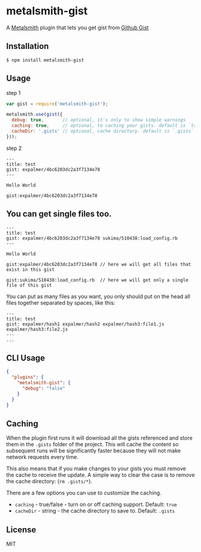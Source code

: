 # metalsmith-gist

A [Metalsmith](https://github.com/segmentio/metalsmith) plugin that lets you get gist from [Github Gist](https://gist.github.com)

## Installation

    $ npm install metalsmith-gist

## Usage

step 1

```js
var gist = require('metalsmith-gist');

metalsmith.use(gist({
  debug: true,       // optional, it's only to show simple warnings
  caching: true,     // optional, to caching your gists. default is `true`
  cacheDir: '.gists' // optional, cache directory. default is `.gists`
}));
```

step 2

```
---
title: test
gist: expalmer/4bc6203dc2a3f7134e78
---

Hello World

gist:expalmer/4bc6203dc2a3f7134e78

```

## You can get single files too.

```
---
title: test
gist: expalmer/4bc6203dc2a3f7134e78 sukima/510438:load_config.rb
---

Hello World

gist:expalmer/4bc6203dc2a3f7134e78 // here we will get all files that exist in this gist

gist:sukima/510438:load_config.rb  // here we will get only a single file of this gist

```

You can put as many files as you want, you only should put on the head all files together separated by spaces, like this:

```
---
title: test
gist: expalmer/hash1 expalmer/hash2 expalmer/hash3:file1.js expalmer/hash3:file2.js
---
...
```

## CLI Usage

```json
{
  "plugins": {
    "metalsmith-gist": {
      "debug": "false"
    }
  }
}
```

## Caching

When the plugin first runs it will download all the gists referenced and store them in the `.gists` folder of the project. This will cache the content so subsequent runs will be significantly faster because they will not make network requests every time.

This also means that if you make changes to your gists you must remove the cache to receive the update. A simple way to clear the case is to remove the cache directory: (`rm .gists/*`).

There are a few options you can use to customize the caching.

* `caching` - true/false - turn on or off caching support. Default: `true`
* `cacheDir` - string - the cache directory to save to. Default: `.gists`

## License

  MIT
